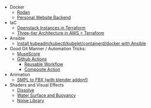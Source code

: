 <!--
**softcat477/softcat477** is a ✨ _special_ ✨ repository because its `README.md` (this file) appears on your GitHub profile.

Here are some ideas to get you started:

- 🔭 I’m currently working on ...
- 🌱 I’m currently learning ...
- 👯 I’m looking to collaborate on ...
- 🤔 I’m looking for help with ...
- 💬 Ask me about ...
- 📫 How to reach me: ...
- 😄 Pronouns: ...
- ⚡ Fun fact: ...
-->
- Docker
  - [Rodan](https://github.com/DDMAL/Rodan)
  - [Personal Website Backend](https://github.com/softcat477/pweb-backend)
- IaC
  - [Openstack Instances in Terraform](https://github.com/softcat477/openstack-terraform-instance)
  - [Three-tier Architecture in AWS + Terraform](https://github.com/softcat477/three-tier-architecture)
- Ansible
  - [Install kubeadm/kubectl/kubelet/containerd/docker with Ansible](https://github.com/softcat477/Ansible-install-Kubernetes)  
- Good Git Manner / Automation Tricks:
  - [MuseScore](https://github.com/musescore/MuseScore/pulls/softcat477)
  - [Github Actions](https://github.com/softcat477/reusable-and-composite-actions)
    - [Reusable Workflow](https://github.com/softcat477/reuse-workflow)
    - [Composite Action](https://github.com/softcat477/composite-action)
- Animation
  - [SMPL to FBX (with blender addon!)](https://github.com/softcat477/SMPL-to-FBX)
- Shaders and Visual Effects
  - [Dissolve](https://github.com/softcat477/Dissolve)
  - [Water Surface and Buoyancy](https://github.com/softcat477/Water-Surface-Shader)
  - [Noise Library](https://github.com/softcat477/ShaderGallery)
